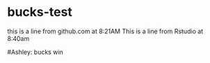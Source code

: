 # bucks-test
this is a line from github.com at 8:21AM
This is a line from Rstudio at 8:40am

#Ashley: bucks win